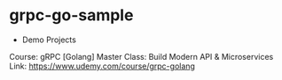 # grpc-go-sample
* Demo Projects 

Course: gRPC [Golang] Master Class: Build Modern API & Microservices
Link: https://www.udemy.com/course/grpc-golang
